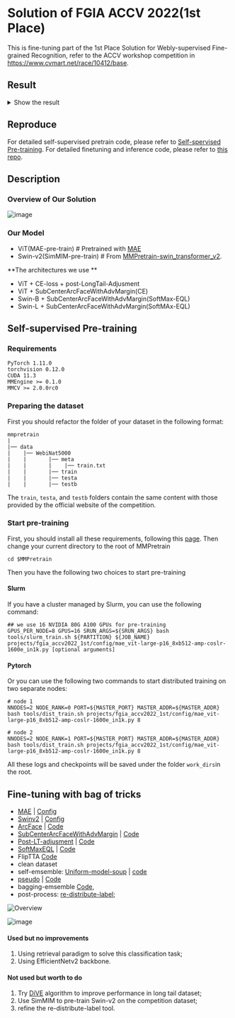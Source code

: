 # Solution of FGIA ACCV 2022(1st Place)

This is fine-tuning part of the 1st Place Solution for Webly-supervised Fine-grained Recognition, refer to the ACCV workshop competition in https://www.cvmart.net/race/10412/base.

## Result

<details>

<summary>Show the result</summary>

<br>

**Leaderboard A**

![LB-A](https://user-images.githubusercontent.com/18586273/205498131-5728e470-b4f6-43b7-82a5-5f8e3bd5168e.png)

**Leaderboard B**

![LB-B](https://user-images.githubusercontent.com/18586273/205498171-5a3a3055-370a-4a8b-9779-b686254ebc94.png)

</br>

</details>

## Reproduce

For detailed self-supervised pretrain code, please refer to [Self-spervised Pre-training](#self-supervised-pre-training).
For detailed finetuning and inference code, please refer to [this repo](https://github.com/Ezra-Yu/ACCV2022_FGIA_1st).

## Description

### Overview of Our Solution

![image](https://user-images.githubusercontent.com/18586273/205498371-31dbc1f4-5814-44bc-904a-f0d32515c7dd.png)

### Our Model

- ViT(MAE-pre-train)   # Pretrained with [MAE](https://github.com/open-mmlab/mmppretrain/tree/main/projects/fgia_accv2022_1st/config/mae_vit-large-p16_8xb512-amp-coslr-1600e_in1k.py)
- Swin-v2(SimMIM-pre-train)   # From [MMPretrain-swin_transformer_v2](https://github.com/open-mmlab/mmppretrain/tree/main/configs/swin_transformer_v2).

\*\*The architectures we use \*\*

- ViT + CE-loss + post-LongTail-Adjusment
- ViT + SubCenterArcFaceWithAdvMargin(CE)
- Swin-B + SubCenterArcFaceWithAdvMargin(SoftMax-EQL)
- Swin-L + SubCenterArcFaceWithAdvMargin(SoftMAx-EQL)

## Self-supervised Pre-training

### Requirements

```shell
PyTorch 1.11.0
torchvision 0.12.0
CUDA 11.3
MMEngine >= 0.1.0
MMCV >= 2.0.0rc0
```

### Preparing the dataset

First you should refactor the folder of your dataset in the following format:

```text
mmpretrain
|
|── data
|    |── WebiNat5000
|    |       |── meta
|    |       |    |── train.txt
|    |       |── train
|    |       |── testa
|    |       |── testb
```

The `train`, `testa`, and `testb` folders contain the same content with
those provided by the official website of the competition.

### Start pre-training

First, you should install all these requirements, following this [page](https://mmpretrain.readthedocs.io/en/latest/get_started.html).
Then change your current directory to the root of MMPretrain

```shell
cd $MMPretrain
```

Then you have the following two choices to start pre-training

#### Slurm

If you have a cluster managed by Slurm, you can use the following command:

```shell
## we use 16 NVIDIA 80G A100 GPUs for pre-training
GPUS_PER_NODE=8 GPUS=16 SRUN_ARGS=${SRUN_ARGS} bash tools/slurm_train.sh ${PARTITION} ${JOB_NAME} projects/fgia_accv2022_1st/config/mae_vit-large-p16_8xb512-amp-coslr-1600e_in1k.py [optional arguments]
```

#### Pytorch

Or you can use the following two commands to start distributed training on two separate nodes:

```shell
# node 1
NNODES=2 NODE_RANK=0 PORT=${MASTER_PORT} MASTER_ADDR=${MASTER_ADDR} bash tools/dist_train.sh projects/fgia_accv2022_1st/config/mae_vit-large-p16_8xb512-amp-coslr-1600e_in1k.py 8
```

```shell
# node 2
NNODES=2 NODE_RANK=1 PORT=${MASTER_PORT} MASTER_ADDR=${MASTER_ADDR} bash tools/dist_train.sh projects/fgia_accv2022_1st/config/mae_vit-large-p16_8xb512-amp-coslr-1600e_in1k.py 8
```

All these logs and checkpoints will be saved under the folder `work_dirs`in the root.

## Fine-tuning with bag of tricks

- [MAE](https://github.com/open-mmlab/mmpretrain/tree/main/configs/mae) |  [Config](https://github.com/Ezra-Yu/ACCV_workshop/tree/master/configs/vit)
- [Swinv2](https://github.com/open-mmlab/mmpretrain/tree/main/configs/swin_transformer_v2) | [Config](https://github.com/Ezra-Yu/ACCV_workshop/tree/master/configs/swin)
- [ArcFace](https://arxiv.org/abs/1801.07698)   |   [Code](https://github.com/Ezra-Yu/ACCV_workshop/blob/master/src/models/arcface_head.py)
- [SubCenterArcFaceWithAdvMargin](https://paperswithcode.com/paper/sub-center-arcface-boosting-face-recognition)   |   [Code](https://github.com/Ezra-Yu/ACCV_workshop/blob/master/src/models/arcface_head.py)
- [Post-LT-adjusment](https://paperswithcode.com/paper/long-tail-learning-via-logit-adjustment)   |   [Code](https://github.com/Ezra-Yu/ACCV_workshop/blob/master/src/models/linear_head_lt.py)
- [SoftMaxEQL](https://paperswithcode.com/paper/the-equalization-losses-gradient-driven)   |   [Code](https://github.com/Ezra-Yu/ACCV_workshop/blob/master/src/models/eql.py)
- FlipTTA [Code](https://github.com/Ezra-Yu/ACCV_workshop/blob/master/src/models/tta_classifier.py)
- clean dataset
- self-emsemble: [Uniform-model-soup](https://arxiv.org/abs/2203.05482) | [code](https://github.com/Ezra-Yu/ACCV_workshop/blob/master/tools/model_soup.py)
- [pseudo](https://lilianweng.github.io/posts/2021-12-05-semi-supervised/)  | [Code](https://github.com/Ezra-Yu/ACCV_workshop/blob/master/tools/creat_pseudo.py)
- bagging-emsemble [Code](https://github.com/Ezra-Yu/ACCV_workshop/blob/master/tools/emsemble.py),
- post-process: [re-distribute-label](https://github.com/Ezra-Yu/ACCV_workshop/blob/master/tools/re-distribute-label.py);

![Overview](https://user-images.githubusercontent.com/18586273/205498258-e5720d83-7006-4aea-86b5-aab1a8998c6c.png)

![image](https://user-images.githubusercontent.com/18586273/205498027-def99b0d-a99a-470b-b292-8d5fc83111fc.png)

#### Used but no improvements

1. Using retrieval paradigm to solve this classification task;
2. Using EfficientNetv2 backbone.

#### Not used but worth to do

1. Try [DiVE](https://arxiv.org/abs/2103.15042) algorithm to improve performance in long tail dataset;
2. Use SimMIM to pre-train Swin-v2 on the competition dataset;
3. refine the re-distribute-label tool.
